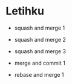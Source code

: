 # Letihku
- squash and merge 1
- squash and merge 2
- squash and merge 3

- merge and commit 1

- rebase and merge 1
 
